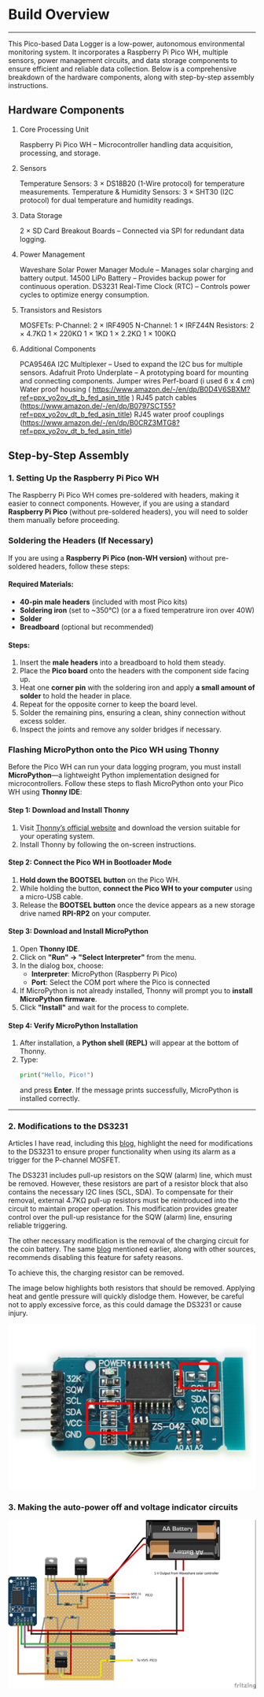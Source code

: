 # Build Overview

----

This Pico-based Data Logger is a low-power, autonomous environmental monitoring system. It incorporates a Raspberry Pi Pico WH, multiple sensors, power management circuits, and data storage components to ensure efficient and reliable data collection. Below is a comprehensive breakdown of the hardware components, along with step-by-step assembly instructions.


## Hardware Components

1. Core Processing Unit

    Raspberry Pi Pico WH – Microcontroller handling data acquisition, processing, and storage.

2. Sensors

    Temperature Sensors:
        3 × DS18B20 (1-Wire protocol) for temperature measurements.
    Temperature & Humidity Sensors:
        3 × SHT30 (I2C protocol) for dual temperature and humidity readings.

3. Data Storage

    2 × SD Card Breakout Boards – Connected via SPI for redundant data logging.

4. Power Management

    Waveshare Solar Power Manager Module – Manages solar charging and battery output.
    14500 LiPo Battery – Provides backup power for continuous operation.
    DS3231 Real-Time Clock (RTC) – Controls power cycles to optimize energy consumption.

5. Transistors and Resistors

    MOSFETs:
        P-Channel: 2 × IRF4905
        N-Channel: 1 × IRFZ44N
    Resistors:
        2 × 4.7KΩ
        1 × 220KΩ
        1 × 1KΩ
        1 × 2.2KΩ
        1 × 100KΩ

6. Additional Components

    PCA9546A I2C Multiplexer – Used to expand the I2C bus for multiple sensors.
    Adafruit Proto Underplate – A prototyping board for mounting and connecting components.
    Jumper wires
    Perf-board (i used 6 x 4 cm)
    Water proof housing ( https://www.amazon.de/-/en/dp/B0D4V6SBXM?ref=ppx_yo2ov_dt_b_fed_asin_title )
    RJ45 patch cables (https://www.amazon.de/-/en/dp/B0797SCT55?ref=ppx_yo2ov_dt_b_fed_asin_title)
    RJ45 water proof couplings (https://www.amazon.de/-/en/dp/B0CRZ3MTG8?ref=ppx_yo2ov_dt_b_fed_asin_title)
 


  ## **Step-by-Step Assembly**  

### **1. Setting Up the Raspberry Pi Pico WH**  

The Raspberry Pi Pico WH comes pre-soldered with headers, making it easier to connect components. However, if you are using a standard **Raspberry Pi Pico** (without pre-soldered headers), you will need to solder them manually before proceeding.  


### **Soldering the Headers (If Necessary)**  
If you are using a **Raspberry Pi Pico (non-WH version)** without pre-soldered headers, follow these steps:  

#### **Required Materials:**  
- **40-pin male headers** (included with most Pico kits)  
- **Soldering iron** (set to ~350°C)  (or a a fixed temperatrure iron over 40W)
- **Solder**  
- **Breadboard** (optional but recommended)  

#### **Steps:**  
1. Insert the **male headers** into a breadboard to hold them steady.  
2. Place the **Pico board** onto the headers with the component side facing up.  
3. Heat one **corner pin** with the soldering iron and apply **a small amount of solder** to hold the header in place.  
4. Repeat for the opposite corner to keep the board level.  
5. Solder the remaining pins, ensuring a clean, shiny connection without excess solder.  
6. Inspect the joints and remove any solder bridges if necessary.  

### **Flashing MicroPython onto the Pico WH using Thonny**  

Before the Pico WH can run your data logging program, you must install **MicroPython**—a lightweight Python implementation designed for microcontrollers. Follow these steps to flash MicroPython onto your Pico WH using **Thonny IDE**:  

#### **Step 1: Download and Install Thonny**  
1. Visit [Thonny’s official website](https://thonny.org/) and download the version suitable for your operating system.  
2. Install Thonny by following the on-screen instructions.  

#### **Step 2: Connect the Pico WH in Bootloader Mode**  
1. **Hold down the BOOTSEL button** on the Pico WH.  
2. While holding the button, **connect the Pico WH to your computer** using a micro-USB cable.  
3. Release the **BOOTSEL button** once the device appears as a new storage drive named **RPI-RP2** on your computer.  

#### **Step 3: Download and Install MicroPython**  
1. Open **Thonny IDE**.  
2. Click on **"Run" → "Select Interpreter"** from the menu.  
3. In the dialog box, choose:  
   - **Interpreter**: MicroPython (Raspberry Pi Pico)  
   - **Port**: Select the COM port where the Pico is connected  
4. If MicroPython is not already installed, Thonny will prompt you to **install MicroPython firmware**.  
5. Click **"Install"** and wait for the process to complete.  

#### **Step 4: Verify MicroPython Installation**  
1. After installation, a **Python shell (REPL)** will appear at the bottom of Thonny.  
2. Type:  
   ```python
   print("Hello, Pico!")
   ```  
   and press **Enter**. If the message prints successfully, MicroPython is installed correctly.  

---

### **2. Modifications to the DS3231**

Articles I have read, including this [blog](https://thecavepearlproject.org/2014/05/21/using-a-cheap-3-ds3231-rtc-at24c32-eeprom-from-ebay/), highlight the need for modifications to the DS3231 to ensure proper functionality when using its alarm as a trigger for the P-channel MOSFET.  

The DS3231 includes pull-up resistors on the SQW (alarm) line, which must be removed. However, these resistors are part of a resistor block that also contains the necessary I2C lines (SCL, SDA). To compensate for their removal, external 4.7KΩ pull-up resistors must be reintroduced into the circuit to maintain proper operation. This modification provides greater control over the pull-up resistance for the SQW (alarm) line, ensuring reliable triggering.

The other necessary modification is the removal of the charging circuit for the coin battery. The same [blog](https://thecavepearlproject.org/2014/05/21/using-a-cheap-3-ds3231-rtc-at24c32-eeprom-from-ebay/) mentioned earlier, along with other sources, recommends disabling this feature for safety reasons.  

To achieve this, the charging resistor can be removed.  

The image below highlights both resistors that should be removed. Applying heat and gentle pressure will quickly dislodge them. However, be careful not to apply excessive force, as this could damage the DS3231 or cause injury.


![Alt_text](ds3231_02.jpg)




### **3. Making the auto-power off and voltage indicator circuits**



![Alt text](auto_off_voltage_divider_bb.jpg)






  
